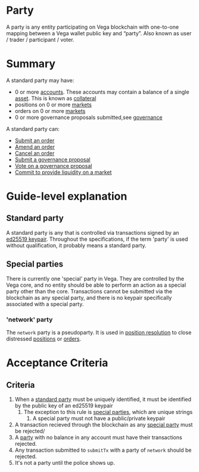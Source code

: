 # Party 

A party is any entity participating on Vega blockchain with one-to-one mapping between a Vega wallet public key and “party”. Also known as user / trader / participant / voter.


# Summary

A standard party may have:
- 0 or more [accounts](./0013-accounts.md). These accounts may contain a balance of a single [asset](./0040-asset-framework.md). This is known as [collateral](./0005-collateral.md)
- positions on 0 or more [markets](./0001-market-framework.md)
- orders on 0 or more [markets](./0001-market-framework.md)
- 0 or more governance proposals submitted,see [governance](./0028-governance.md)

A standard party can:
- [Submit an order](./0025-order-submission.md)
- [Amend an order](./0004-amends.md)
- [Cancel an order](./0033-cancel-orders.md)
- [Submit a governance proposal](./0028-governance.md)
- [Vote on a governance proposal](./0028-governance.md)
- [Commit to provide liquidity on a market](./0038-liquidity-provision-order-type.md)


# Guide-level explanation
## Standard party
A standard party is any that is controlled via transactions signed by an [ed25519 keypair](0034-auth.md). Throughout the specifications, if the term 'party' is used without qualification, it probably means a standard party.

## Special parties
There is currently one 'special' party in Vega. They are controlled by the Vega core, and no entity should be able to perform an action as a special party other than the core. Transactions cannot be submitted via the blockchain as any special party, and there is no keypair specifically associated with a special party.

### 'network' party
The `network` party is a pseudoparty. It is used in [position resolution](./0012-position-resolution.md) to close distressed [positions](./0006-positions-core.md) or [orders](./0024-order-status.md).

# Acceptance Criteria


## Criteria
1. When a [standard party](#standard-party) must be uniquely identified, it must be identified by the public key of an ed25519 keypair
    1. The exception to this rule is [special parties](#special-parties), which are unique strings
        1. A special party must not have a public/private keypair
1. A transaction recieved through the blockchain as any [special party](#special-parties) must be rejected/
1. A [party](#standard-party) with no balance in any account must have their transactions rejected.
1. Any transaction submitted to `submitTx` with a party of `network` should be rejected.
1. It's not a party until the police shows up.
